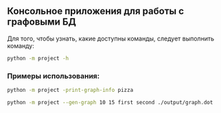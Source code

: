 ## Консольное приложения для работы с графовыми БД
Для того, чтобы узнать, какие доступны команды, следует выполнить команду:

```bash
python -m project -h
```

### Примеры использования:

```bash
python -m project -print-graph-info pizza
```

```bash
python -m project --gen-graph 10 15 first second ./output/graph.dot
```
